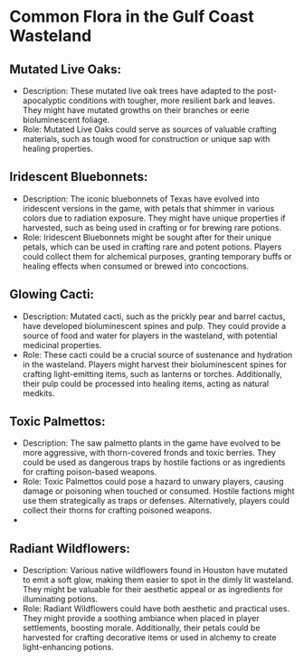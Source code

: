 # Common Flora in the Gulf Coast Wasteland

## Mutated Live Oaks:
- Description: These mutated live oak trees have adapted to the post-apocalyptic conditions with tougher, more resilient bark and leaves. They might have mutated growths on their branches or eerie bioluminescent foliage.
- Role: Mutated Live Oaks could serve as sources of valuable crafting materials, such as tough wood for construction or unique sap with healing properties.

## Iridescent Bluebonnets:
- Description: The iconic bluebonnets of Texas have evolved into iridescent versions in the game, with petals that shimmer in various colors due to radiation exposure. They might have unique properties if harvested, such as being used in crafting or for brewing rare potions.
- Role: Iridescent Bluebonnets might be sought after for their unique petals, which can be used in crafting rare and potent potions. Players could collect them for alchemical purposes, granting temporary buffs or healing effects when consumed or brewed into concoctions.

## Glowing Cacti:
- Description: Mutated cacti, such as the prickly pear and barrel cactus, have developed bioluminescent spines and pulp. They could provide a source of food and water for players in the wasteland, with potential medicinal properties.
- Role: These cacti could be a crucial source of sustenance and hydration in the wasteland. Players might harvest their bioluminescent spines for crafting light-emitting items, such as lanterns or torches. Additionally, their pulp could be processed into healing items, acting as natural medkits.

## Toxic Palmettos:
- Description: The saw palmetto plants in the game have evolved to be more aggressive, with thorn-covered fronds and toxic berries. They could be used as dangerous traps by hostile factions or as ingredients for crafting poison-based weapons.
- Role: Toxic Palmettos could pose a hazard to unwary players, causing damage or poisoning when touched or consumed. Hostile factions might use them strategically as traps or defenses. Alternatively, players could collect their thorns for crafting poisoned weapons.
- 
## Radiant Wildflowers:
- Description: Various native wildflowers found in Houston have mutated to emit a soft glow, making them easier to spot in the dimly lit wasteland. They might be valuable for their aesthetic appeal or as ingredients for illuminating potions.
- Role: Radiant Wildflowers could have both aesthetic and practical uses. They might provide a soothing ambiance when placed in player settlements, boosting morale. Additionally, their petals could be harvested for crafting decorative items or used in alchemy to create light-enhancing potions.